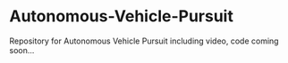 # Autonomous-Vehicle-Pursuit
Repository for Autonomous Vehicle Pursuit including video, code coming soon...
